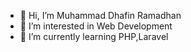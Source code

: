- 👋 Hi, I’m Muhammad Dhafin Ramadhan
- 👀 I’m interested in Web Development
- 🌱 I’m currently learning PHP,Laravel


<!---
shinzz2/shinzz2 is a ✨ special ✨ repository because its `README.md` (this file) appears on your GitHub profile.
You can click the Preview link to take a look at your changes.
--->
